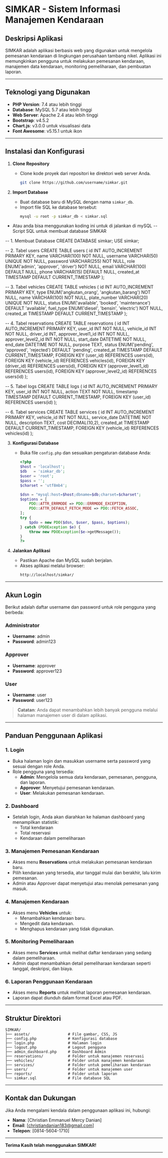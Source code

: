 # SIMKAR - Sistem Informasi Manajemen Kendaraan

## Deskripsi Aplikasi
SIMKAR adalah aplikasi berbasis web yang digunakan untuk mengelola pemesanan kendaraan di lingkungan perusahaan tambang nikel. Aplikasi ini memungkinkan pengguna untuk melakukan pemesanan kendaraan, manajemen data kendaraan, monitoring pemeliharaan, dan pembuatan laporan.

---

## Teknologi yang Digunakan
- **PHP Version**: 7.4 atau lebih tinggi
- **Database**: MySQL 5.7 atau lebih tinggi
- **Web Server**: Apache 2.4 atau lebih tinggi
- **Bootstrap**: v4.5.2
- **Chart.js**: v3.0.0 untuk visualisasi data
- **Font Awesome**: v5.15.1 untuk ikon

---

## Instalasi dan Konfigurasi
1. **Clone Repository**
   - Clone kode proyek dari repositori ke direktori web server Anda.
     ```bash
     git clone https://github.com/username/simkar.git
     ```

2. **Import Database**
   - Buat database baru di MySQL dengan nama `simkar_db`.
   - Import file SQL ke database tersebut:
     ```bash
     mysql -u root -p simkar_db < simkar.sql
     ```
  - Atau anda bisa menggunakan koding ini untuk di jalankan di mySQL
    -- Script SQL untuk membuat database SIMKAR

-- 1. Membuat Database
CREATE DATABASE simkar;
USE simkar;

-- 2. Tabel users
CREATE TABLE users (
    id INT AUTO_INCREMENT PRIMARY KEY,
    name VARCHAR(100) NOT NULL,
    username VARCHAR(50) UNIQUE NOT NULL,
    password VARCHAR(255) NOT NULL,
    role ENUM('admin', 'approver', 'driver') NOT NULL,
    email VARCHAR(100) DEFAULT NULL,
    phone VARCHAR(15) DEFAULT NULL,
    created_at TIMESTAMP DEFAULT CURRENT_TIMESTAMP
);

-- 3. Tabel vehicles
CREATE TABLE vehicles (
    id INT AUTO_INCREMENT PRIMARY KEY,
    type ENUM('angkutan_orang', 'angkutan_barang') NOT NULL,
    name VARCHAR(100) NOT NULL,
    plate_number VARCHAR(20) UNIQUE NOT NULL,
    status ENUM('available', 'booked', 'maintenance') DEFAULT 'available',
    fuel_type ENUM('diesel', 'bensin', 'electric') NOT NULL,
    created_at TIMESTAMP DEFAULT CURRENT_TIMESTAMP
);

-- 4. Tabel reservations
CREATE TABLE reservations (
    id INT AUTO_INCREMENT PRIMARY KEY,
    user_id INT NOT NULL,
    vehicle_id INT NOT NULL,
    driver_id INT,
    approver_level1_id INT NOT NULL,
    approver_level2_id INT NOT NULL,
    start_date DATETIME NOT NULL,
    end_date DATETIME NOT NULL,
    purpose TEXT,
    status ENUM('pending', 'approved', 'rejected') DEFAULT 'pending',
    created_at TIMESTAMP DEFAULT CURRENT_TIMESTAMP,
    FOREIGN KEY (user_id) REFERENCES users(id),
    FOREIGN KEY (vehicle_id) REFERENCES vehicles(id),
    FOREIGN KEY (driver_id) REFERENCES users(id),
    FOREIGN KEY (approver_level1_id) REFERENCES users(id),
    FOREIGN KEY (approver_level2_id) REFERENCES users(id)
);

-- 5. Tabel logs
CREATE TABLE logs (
    id INT AUTO_INCREMENT PRIMARY KEY,
    user_id INT NOT NULL,
    action TEXT NOT NULL,
    timestamp TIMESTAMP DEFAULT CURRENT_TIMESTAMP,
    FOREIGN KEY (user_id) REFERENCES users(id)
);

-- 6. Tabel services
CREATE TABLE services (
    id INT AUTO_INCREMENT PRIMARY KEY,
    vehicle_id INT NOT NULL,
    service_date DATETIME NOT NULL,
    description TEXT,
    cost DECIMAL(10,2),
    created_at TIMESTAMP DEFAULT CURRENT_TIMESTAMP,
    FOREIGN KEY (vehicle_id) REFERENCES vehicles(id)
);


3. **Konfigurasi Database**
   - Buka file `config.php` dan sesuaikan pengaturan database Anda:
     ```php
     <?php
     $host = 'localhost';
     $db   = 'simkar_db';
     $user = 'root';
     $pass = '';
     $charset = 'utf8mb4';

     $dsn = "mysql:host=$host;dbname=$db;charset=$charset";
     $options = [
         PDO::ATTR_ERRMODE => PDO::ERRMODE_EXCEPTION,
         PDO::ATTR_DEFAULT_FETCH_MODE => PDO::FETCH_ASSOC,
     ];
     try {
         $pdo = new PDO($dsn, $user, $pass, $options);
     } catch (PDOException $e) {
         throw new PDOException($e->getMessage());
     }
     ?>
     ```

4. **Jalankan Aplikasi**
   - Pastikan Apache dan MySQL sudah berjalan.
   - Akses aplikasi melalui browser:
     ```
     http://localhost/simkar/
     ```

---

## Akun Login
Berikut adalah daftar username dan password untuk role pengguna yang berbeda:

### **Administrator**
- **Username**: admin
- **Password**: admin123

### **Approver**
- **Username**: approver
- **Password**: approver123

### **User**
- **Username**: user
- **Password**: user123

> **Catatan**: Anda dapat menambahkan lebih banyak pengguna melalui halaman manajemen user di dalam aplikasi.

---

## Panduan Penggunaan Aplikasi

### 1. **Login**
   - Buka halaman login dan masukkan username serta password yang sesuai dengan role Anda.
   - Role pengguna yang tersedia:
     - **Admin**: Mengelola semua data kendaraan, pemesanan, pengguna, dan laporan.
     - **Approver**: Menyetujui pemesanan kendaraan.
     - **User**: Melakukan pemesanan kendaraan.

### 2. **Dashboard**
   - Setelah login, Anda akan diarahkan ke halaman dashboard yang menampilkan statistik:
     - Total kendaraan
     - Total reservasi
     - Kendaraan dalam pemeliharaan

### 3. **Manajemen Pemesanan Kendaraan**
   - Akses menu **Reservations** untuk melakukan pemesanan kendaraan baru.
   - Pilih kendaraan yang tersedia, atur tanggal mulai dan berakhir, lalu kirim pemesanan.
   - Admin atau Approver dapat menyetujui atau menolak pemesanan yang masuk.

### 4. **Manajemen Kendaraan**
   - Akses menu **Vehicles** untuk:
     - Menambahkan kendaraan baru.
     - Mengedit data kendaraan.
     - Menghapus kendaraan yang tidak digunakan.

### 5. **Monitoring Pemeliharaan**
   - Akses menu **Services** untuk melihat daftar kendaraan yang sedang dalam pemeliharaan.
   - Admin dapat menambahkan detail pemeliharaan kendaraan seperti tanggal, deskripsi, dan biaya.

### 6. **Laporan Penggunaan Kendaraan**
   - Akses menu **Reports** untuk melihat laporan pemesanan kendaraan.
   - Laporan dapat diunduh dalam format Excel atau PDF.

---

## Struktur Direktori
```
SIMKAR/
├── assets/                 # File gambar, CSS, JS
├── config.php              # Konfigurasi database
├── login.php               # Halaman login
├── logout.php              # Logout pengguna
├── admin_dashboard.php     # Dashboard Admin
├── reservations/           # Folder untuk manajemen reservasi
├── vehicles/               # Folder untuk manajemen kendaraan
├── services/               # Folder untuk pemeliharaan kendaraan
├── users/                  # Folder untuk manajemen user
├── reports/                # Folder untuk laporan
└── simkar.sql              # File database SQL
```

---

## Kontak dan Dukungan
Jika Anda mengalami kendala dalam penggunaan aplikasi ini, hubungi:
- **Nama**: [Christian Emmanuel Mercy Danian]
- **Email**: [christiandanian183@gmail.com]
- **Telepon**: [0814-5604-1710]

---

**Terima Kasih telah menggunakan SIMKAR!**

---
